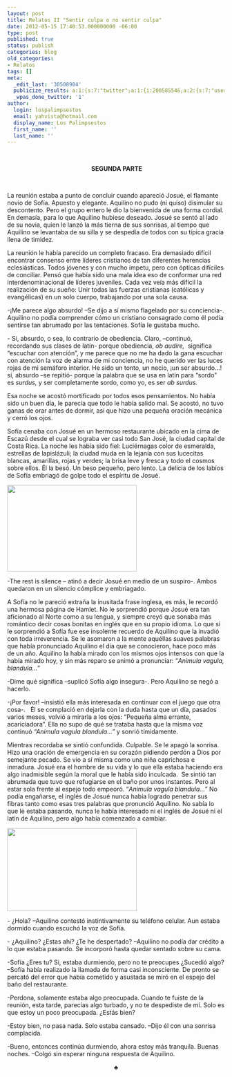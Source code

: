 ```yaml
---
layout: post
title: Relatos II "Sentir culpa o no sentir culpa"
date: 2012-05-15 17:40:53.000000000 -06:00
type: post
published: true
status: publish
categories: blog
old_categories:
- Relatos
tags: []
meta:
  _edit_last: '30508904'
  publicize_results: a:1:{s:7:"twitter";a:1:{i:200585546;a:2:{s:7:"user_id";s:11:"Interludios";s:7:"post_id";s:18:"202453516487360514";}}}
  _wpas_done_twitter: '1'
author:
  login: lospalimpsestos
  email: yahvista@hotmail.com
  display_name: Los Palimpsestos
  first_name: ''
  last_name: ''
---
```

<p align="center"><strong><br />
</strong></p>
<p align="center"><strong> </strong><strong>SEGUNDA PARTE</strong></p>
<p align="center"><strong> </strong></p>
<p>La reunión estaba a punto de concluir cuando apareció Josué, el flamante novio de Sofía. Apuesto y elegante. Aquilino no pudo (ni quiso) disimular su descontento. Pero el grupo entero le dio la bienvenida de una forma cordial. En demasía, para lo que Aquilino hubiese deseado. Josué se sentó al lado de su novia, quien le lanzó la más tierna de sus sonrisas, al tiempo que Aquilino se levantaba de su silla y se despedía de todos con su típica gracia llena de timidez.</p>
<p>La reunión le había parecido un completo fracaso. Era demasiado difícil encontrar consenso entre líderes cristianos de tan diferentes herencias eclesiásticas. Todos jóvenes y con mucho ímpetu, pero con ópticas difíciles de conciliar. Pensó que había sido una mala idea eso de conformar una red interdenominacional de líderes juveniles. Cada vez veía más difícil la realización de su sueño: Unir todas las fuerzas cristianas (católicas y evangélicas) en un solo cuerpo, trabajando por una sola causa.</p>
<p>-¡Me parece algo absurdo! –Se dijo a sí mismo flagelado por su conciencia-. Aquilino no podía comprender cómo un cristiano consagrado como él podía sentirse tan abrumado por las tentaciones. Sofía le gustaba mucho.</p>
<p>- Si, absurdo, o sea, lo contrario de obediencia. Claro, –continuó, recordando sus clases de latín- porque obediencia, <em>ob audire, </em> significa “escuchar con atención”, y me parece que no me ha dado la gana escuchar con atención la voz de alarma de mi conciencia, no he querido ver las luces rojas de mi semáforo interior. He sido un tonto, un necio, ¡un ser absurdo…! sí, absurdo –se repitió- porque la palabra que se usa en latín para “sordo” es <em>surdus, </em>y ser completamente sordo, como yo, es ser <em>ab surdus.</em></p>
<p>Esa noche se acostó mortificado por todos esos pensamientos. No había sido un buen día, le parecía que todo le había salido mal. Se acostó, no tuvo ganas de orar antes de dormir, así que hizo una pequeña oración mecánica y cerró los ojos.</p>
<p>Sofía cenaba con Josué en un hermoso restaurante ubicado en la cima de Escazú desde el cual se lograba ver casi todo San José, la ciudad capital de Costa Rica. La noche les había sido fiel: Luciérnagas color de esmeralda, estrellas de lapislázuli; la ciudad muda en la lejanía con sus lucecitas blancas, amarillas, rojas y verdes; la brisa leve y fresca y todo el cosmos sobre ellos. Él la besó. Un beso pequeño, pero lento. La delicia de los labios de Sofía embriagó de golpe todo el espíritu de Josué.</p>
<p><a href="http://lospalimpsestos.files.wordpress.com/2012/05/ram-luna-300x200.jpg"><img class="aligncenter size-full wp-image-314" title="ram-luna-300x200" src="{{ site.baseurl }}/assets/ram-luna-300x200.jpg" alt="" width="300" height="200" /></a></p>
<p>-The rest is silence – atinó a decir Josué en medio de un suspiro-. Ambos quedaron en un silencio cómplice y embriagado.</p>
<p>A Sofía no le pareció extraña la inusitada frase inglesa, es más, le recordó una hermosa página de Hamlet. No le sorprendió porque Josué era tan aficionado al Norte como a su lengua, y siempre creyó que sonaba más romántico decir cosas bonitas en inglés que en su propio idioma. Lo que sí le sorprendió a Sofía fue ese insolente recuerdo de Aquilino que la invadió con toda irreverencia. Se le asomaron a la mente aquéllas suaves palabras que había pronunciado Aquilino el día que se conocieron, hace poco más de un año. Aquilino la había mirado con los mismos ojos intensos con que la había mirado hoy, y sin más reparo se animó a pronunciar: “<em>Animula vagula, blandula…” </em></p>
<p>-Dime qué significa –suplicó Sofía algo insegura-. Pero Aquilino se negó a hacerlo.</p>
<p>-¡Por favor! –insistió ella más interesada en continuar con el juego que otra cosa-.   Él se complació en dejarla con la duda hasta que un día, pasados varios meses, volvió a mirarla a los ojos: “Pequeña alma errante, acariciadora”. Ella no supo de qué se trataba hasta que la misma voz continuó <em>“Animula vagula blandula…” </em>y sonrió tímidamente.</p>
<p>Mientras recordaba se sintió confundida. Culpable. Se le apagó la sonrisa. Hizo una oración de emergencia en su corazón pidiendo perdón a Dios por semejante pecado. Se vio a sí misma como una niña caprichosa e inmadura. Josué era el hombre de su vida y lo que ella estaba haciendo era algo inadmisible según la moral que le había sido inculcada.  Se sintió tan abrumada que tuvo que refugiarse en el baño por unos instantes. Pero al estar sola frente al espejo todo empeoró. “<em>Animula vagula blandula…” </em>No podía engañarse, el inglés de Josué nunca había logrado penetrar sus fibras tanto como esas tres palabras que pronunció Aquilino. No sabía lo que le estaba pasando, nunca le había interesado ni el inglés de Josué ni el latín de Aquilino, pero algo había comenzado a cambiar.</p>
<p><a href="http://lospalimpsestos.files.wordpress.com/2012/05/captura-de-pantalla-2012-05-15-a-las-11-39-35.png"><img class="aligncenter size-medium wp-image-315" title="Captura de pantalla 2012-05-15 a la(s) 11.39.35" src="{{ site.baseurl }}/assets/captura-de-pantalla-2012-05-15-a-las-11-39-35.png" alt="" width="300" height="192" /></a></p>
<p>- ¿Hola? –Aquilino contestó instintivamente su teléfono celular. Aun estaba dormido cuando escuchó la voz de Sofía.</p>
<p>- ¿Aquilino? ¿Estas ahí? ¿Te he despertado? –Aquilino no podía dar crédito a lo que estaba pasando. Se incorporó hasta quedar sentado sobre su cama.</p>
<p>-Sofía ¿Eres tu? Si, estaba durmiendo, pero no te preocupes ¿Sucedió algo? –Sofía había realizado la llamada de forma casi inconsciente. De pronto se percató del error que había cometido y asustada se miró en el espejo del baño del restaurante.</p>
<p>-Perdona, solamente estaba algo preocupada. Cuando te fuiste de la reunión, esta tarde, parecías algo turbado, y no te despediste de mí. Solo es que estoy un poco preocupada. ¿Estás bien?</p>
<p>-Estoy bien, no pasa nada. Solo estaba cansado. –Dijo él con una sonrisa complacida.</p>
<p>-Bueno, entonces continúa durmiendo, ahora estoy más tranquila. Buenas noches. –Colgó sin esperar ninguna respuesta de Aquilino.</p>
<p align="center">♣</p>

